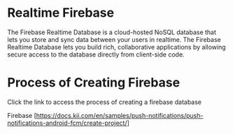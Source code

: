 # Realtime Firebase
The Firebase Realtime Database is a cloud-hosted NoSQL database that lets you store and sync data between your users in realtime.
The Firebase Realtime Database lets you build rich, collaborative applications by allowing secure access to the database directly from client-side code.

# Process of Creating Firebase

Click the link to access the process of creating a firebase database

Firebase [https://docs.kii.com/en/samples/push-notifications/push-notifications-android-fcm/create-project/]
